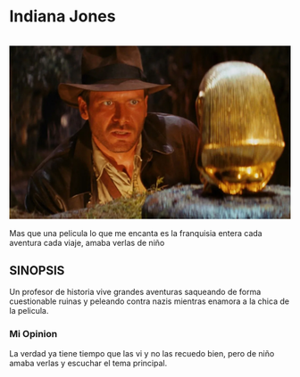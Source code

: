 # Indiana Jones
\
![Indiana Jones](../img/Indiana.webp)

Mas que una pelicula lo que me encanta es la franquisia entera cada aventura cada viaje, amaba verlas de niño 
## SINOPSIS
Un profesor de historia vive grandes aventuras saqueando de forma cuestionable ruinas y peleando contra nazis mientras enamora a la chica de la pelicula.
### Mi Opinion
La verdad ya tiene tiempo que las vi y no las recuedo bien, pero de niño amaba verlas y escuchar el tema principal.
